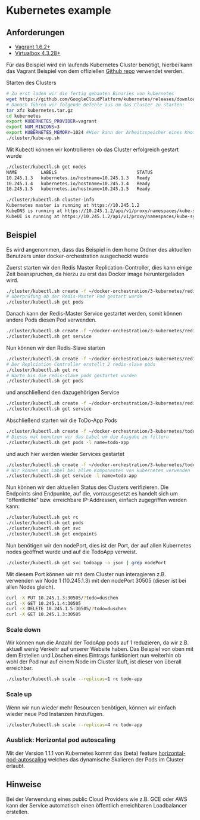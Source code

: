 # Kubernetes example
## Anforderungen
- [Vagrant 1.6.2+](https://www.vagrantup.com/downloads.html)
- [Virtualbox 4.3.28+](https://www.virtualbox.org/wiki/Download_Old_Builds_4_3)

Für das Beispiel wird ein laufends Kubernetes Cluster benötigt, hierbei kann das Vagrant Beispiel von dem offiziellen [Github repo](https://github.com/kubernetes/kubernetes/blob/v1.0.7/docs/getting-started-guides/vagrant.md) verwendet werden.

Starten des Clusters

```Bash
# Zu erst laden wir die fertig gebauten Binaries von kubernetes
wget https://github.com/GoogleCloudPlatform/kubernetes/releases/download/v1.0.7/kubernetes.tar.gz
# Danach führen wir folgende Befehle aus um das Cluster zu starten:
tar xfz kubernetes.tar.gz
cd kubernetes
export KUBERNETES_PROVIDER=vagrant
export NUM_MINIONS=3
export KUBERNETES_MEMORY=1024 #Hier kann der Arbeitsspeicher eines Knotens angepasst werden
./cluster/kube-up.sh
```

Mit Kubectl können wir kontrollieren ob das Cluster erfolgreich gestart wurde

```Bash
./cluster/kubectl.sh get nodes
NAME         LABELS                              STATUS
10.245.1.3   kubernetes.io/hostname=10.245.1.3   Ready
10.245.1.4   kubernetes.io/hostname=10.245.1.4   Ready
10.245.1.5   kubernetes.io/hostname=10.245.1.5   Ready

./cluster/kubectl.sh cluster-info                                                                                                                                      17:34:13
Kubernetes master is running at https://10.245.1.2
KubeDNS is running at https://10.245.1.2/api/v1/proxy/namespaces/kube-system/services/kube-dns
KubeUI is running at https://10.245.1.2/api/v1/proxy/namespaces/kube-system/services/kube-ui
```

## Beispiel
Es wird angenommen, dass das Beispiel in dem home Ordner des aktuellen Benutzers unter docker-orchestration ausgecheckt wurde

Zuerst starten wir den Redis Master Replication-Controller, dies kann einige Zeit beanspruchen, da hierzu zu erst das Docker image heruntergeladen wird.

```Bash
./cluster/kubectl.sh create -f ~/docker-orchestration/3-kubernetes/redis-master-controller.json
# Überprüfung ob der Redis-Master Pod gestart wurde
./cluster/kubectl.sh get pods
```

Danach kann der Redis-Master Service gestartet werden, somit können andere Pods diesen Pod verwenden.

```Bash
./cluster/kubectl.sh create -f ~/docker-orchestration/3-kubernetes/redis-master-service.json
./cluster/kubectl.sh get service
```

Nun können wir den Redis-Slave starten

```Bash
./cluster/kubectl.sh create -f ~/docker-orchestration/3-kubernetes/redis-slave-controller.json
# Der Replciation Controller erstellt 2 redis-slave pods
./cluster/kubectl.sh get rc
# Warte bis die redis-slave pods gestartet wurden
./cluster/kubectl.sh get pods
```

und anschließend den dazugehörigen Service

```Bash
./cluster/kubectl.sh create -f ~/docker-orchestration/3-kubernetes/redis-slave-service.json
./cluster/kubectl.sh get service
```

Abschließend starten wir die ToDo-App Pods

```Bash
./cluster/kubectl.sh create -f ~/docker-orchestration/3-kubernetes/todo-app-controller.json
# Dieses mal benutzen wir das Label um die Ausgabe zu filtern
./cluster/kubectl.sh get pods -l name=todo-app
```

und auch hier werden wieder Services gestartet

```Bash
./cluster/kubectl.sh create -f ~/docker-orchestration/3-kubernetes/todo-app-service.json
# Wir können das Label bei allen Komponenten von kubernetes verwenden
./cluster/kubectl.sh get service -l name=todo-app
```

Nun können wir den aktuellen Status des Clusters verifizieren. Die Endpoints sind  Endpunkte, auf die, vorrausgesetzt es handelt sich um "öffentlichte" bzw. erreichbare  IP-Addressen, einfach zugegriffen werden kann:

```Bash
./cluster/kubectl.sh get rc
./cluster/kubectl.sh get pods
./cluster/kubectl.sh get svc
./cluster/kubectl.sh get endpoints
```

Nun benötigen wir den nodePort, dies ist der Port, der auf allen Kubernetes nodes geöffnet wurde und auf die TodoApp verweist.

```Bash
./cluster/kubectl.sh get svc todoapp -o json | grep nodePort
```

Mit diesem Port können wir mit dem Cluster nun interagieren z.B. verwenden wir Node 1 (10.245.1.3) mit den nodePort 30505 (dieser ist bei allen Nodes gleich).

```Bash
curl -X PUT 10.245.1.3:30505/?todo=duschen
curl -X GET 10.245.1.4:30505
curl -X DELETE 10.245.1.5:30505/?todo=duschen
curl -X GET 10.245.1.3:30505
```

### Scale down
Wir können nun die Anzahl der TodoApp pods auf 1 reduzieren, da wir z.B. aktuell wenig Verkehr auf unserer Website haben. Das Beispiel von oben mit dem Erstellen und Löschen eines Eintrags funktioniert nun weiterhin ob wohl der Pod nur auf einem Node im Cluster läuft, ist dieser von überall erreichbar.

```Bash
./cluster/kubectl.sh scale --replicas=1 rc todo-app
```

### Scale up
Wenn wir nun wieder mehr Resourcen benötigen, können wir einfach wieder neue Pod Instanzen hinzufügen.

```Bash
./cluster/kubectl.sh scale --replicas=4 rc todo-app
```

### Ausblick: Horizontal pod autoscaling
Mit der Version 1.1.1 von Kubernetes kommt das (beta) feature [horizontal-pod-autoscaling](https://github.com/kubernetes/kubernetes/tree/v1.1.1-beta.1/docs/user-guide/horizontal-pod-autoscaling) welches das dynamische Skalieren der Pods im Cluster erlaubt.

## Hinweise
Bei der Verwendung eines public Cloud Providers wie z.B. GCE oder AWS kann der Service automatisch einen öffentlich erreichbaren Loadbalancer erstellen.
